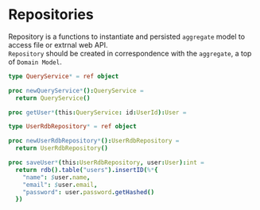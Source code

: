Repositories
===

Repository is a functions to instantiate and persisted `aggregate` model to access file or extrnal web API.  
`Repository` should be created in correspondence with the `aggregate`, a top of `Domain Model`.

```nim
type QueryService* = ref object

proc newQueryService*():QueryService =
  return QueryService()

proc getUser*(this:QueryService: id:UserId):User =

```

```nim
type UserRdbRepository* = ref object

proc newUserRdbRepository*():UserRdbRepository =
  return UserRdbRepository()

proc saveUser*(this:UserRdbRepository, user:User):int =
  return rdb().table("users").insertID(%*{
    "name": $user.name,
    "email": $user.email,
    "password": user.password.getHashed()
  })
```
